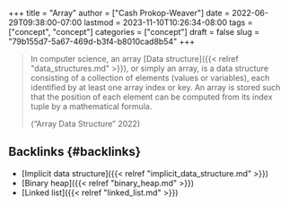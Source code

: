 +++
title = "Array"
author = ["Cash Prokop-Weaver"]
date = 2022-06-29T09:38:00-07:00
lastmod = 2023-11-10T10:26:34-08:00
tags = ["concept", "concept"]
categories = ["concept"]
draft = false
slug = "79b155d7-5a67-469d-b3f4-b8010cad8b54"
+++

> In computer science, an array [Data structure]({{< relref "data_structures.md" >}}), or simply an array, is a data structure consisting of a collection of elements (values or variables), each identified by at least one array index or key. An array is stored such that the position of each element can be computed from its index tuple by a mathematical formula.
>
> (“Array Data Structure” 2022)


## Backlinks {#backlinks}

-   [Implicit data structure]({{< relref "implicit_data_structure.md" >}})
-   [Binary heap]({{< relref "binary_heap.md" >}})
-   [Linked list]({{< relref "linked_list.md" >}})
